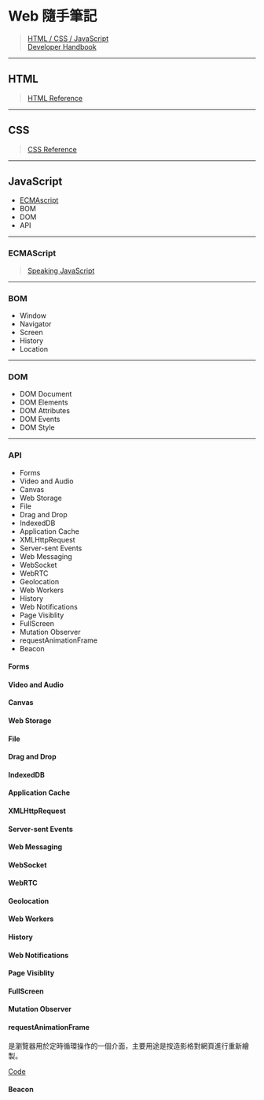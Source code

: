# Web 隨手筆記
> [HTML / CSS / JavaScript](https://platform.html5.org/)<br>
> [Developer Handbook](http://www.frontendhandbook.com/)

***

## HTML
> [HTML Reference](https://www.w3.org/TR/html51/index.html)

***

## CSS
> [CSS Reference](http://tympanus.net/codrops/css_reference/)

***

## JavaScript
* [ECMAscript](https://github.com/Shyam-Chen/Web-Cheat-Sheet/blob/master/README.md#ecmascript)
* BOM
* DOM
* API

***

### ECMAScript
> [Speaking JavaScript](http://speakingjs.com/es5/)

***

### BOM
* Window
* Navigator
* Screen
* History
* Location

***

### DOM
* DOM Document
* DOM Elements
* DOM Attributes
* DOM Events
* DOM Style

***

### API
* Forms
* Video and Audio
* Canvas
* Web Storage
* File
* Drag and Drop
* IndexedDB
* Application Cache
* XMLHttpRequest
* Server-sent Events
* Web Messaging
* WebSocket
* WebRTC
* Geolocation
* Web Workers
* History
* Web Notifications
* Page Visiblity
* FullScreen
* Mutation Observer
* requestAnimationFrame
* Beacon

#### Forms

#### Video and Audio

#### Canvas

#### Web Storage

#### File

#### Drag and Drop

#### IndexedDB

#### Application Cache

#### XMLHttpRequest

#### Server-sent Events

#### Web Messaging

#### WebSocket

#### WebRTC

#### Geolocation

#### Web Workers

#### History

#### Web Notifications

#### Page Visiblity

#### FullScreen

#### Mutation Observer

#### requestAnimationFrame
是瀏覽器用於定時循環操作的一個介面，主要用途是按造影格對網頁進行重新繪製。

[Code](http://codepen.io/Shyam-Chen/pen/KVqMjj)

#### Beacon
